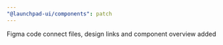 ```yaml
---
"@launchpad-ui/components": patch
---
```


Figma code connect files, design links and component overview added
